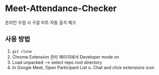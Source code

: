 # Meet-Attendance-Checker
온라인 수업 시 구글 미트 자동 출석 체크

## 사용 방법

1. `git clone`
2. Chrome Extension 관리 페이지에서 Developer mode on
3. Load unpacked --> select repo root directory
4. In Google Meet, Open Participant List o. Chat and click extensions icon